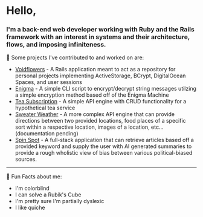 # Hello,
### I'm a back-end web developer working with __Ruby__ and the __Rails framework__ with an interest in systems and their architecture, flows, and imposing infiniteness.

🌿 Some projects I've contributed to and worked on are:

* [Voidflowers](https://github.com/hobbiathan/voidflowers) - A Rails application meant to act as a repository for personal projects implementing ActiveStorage, BCrypt, DigitalOcean Spaces, and user sessions
* [Enigma](https://github.com/hobbiathan/ruby_enigma) - A simple CLI script to encrypt/decrypt string messages utilzing a simple encryption method based off of the Enigma Machine
* [Tea Subscription](https://github.com/hobbiathan/TeaSubscription) - A simple API engine with CRUD functionality for a hypothetical tea service
* [Sweater Weather](https://github.com/hobbiathan/sweater-weather) - A more complex API engine that can provide directions between two provided locations, food places of a specific sort within a respective location, images of a location, etc... (documentation pending)
* [Spin Spot](https://github.com/stevenjames-turing/SPINSPOT) - A full-stack application that can retrieve articles based off a provided keyword and supply the user with AI generated summaries to provide a rough wholistic view of bias between various political-biased sources.

---

🧀 Fun Facts about me:

* I'm colorblind
* I can solve a Rubik's Cube
* I'm pretty sure I'm partially dyslexic
* I like quiche 


